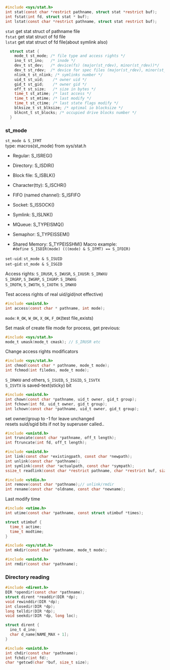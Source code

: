 
```c
#include <sys/stat.h>
int stat(const char *restrict pathname, struct stat *restrict buf);
int fstat(int fd, struct stat * buf);
int lstat(const char *restrict pathname, struct stat restrict buf);
```

`stat` get stat struct of pathname file  
`fstat` get stat struct of fd file  
`lstat` get stat struct of fd file(about symlink also)  

```c
  struct stat {
    mode_t st_mode; /* file type and access rights */
    ino_t st_ino;   /* inode */
    dev_t st_dev;   /* device(fs) (major(st_rdev), minor(st_rdev))*/
    dev_t st_rdev;  /* device for spec files (major(st_rdev), minor(st_rdev))*/
    nlink_t st_nlink; /* symlinks number */
    uid_t st_uid;    /* owner uid */
    gid_t st_gid;    /* owner gid */
    off_t st_size;   /* size in bytes */
    time_t st_atime; /* last access */
    time_t st_mtime; /* last modify */
    time_t st_ctime; /* last state flags modify */
    blksize_t st_blksize; /* optimal io blocksize */
    blkcnt_t st_blocks; /* occupied drive blocks number */
  }
```

### st_mode
 `st_mode & S_IFMT`  
 type: macros(st_mode) from sys/stat.h
 - Regular: S_ISREG()
 - Directory: S_ISDIR()
 - Block file: S_ISBLK()
 - Character(tty): S_ISCHR()
 - FIFO (named channel): S_ISFIFO
 - Socket: S_ISSOCK()
 - Symlink: S_ISLNK()  

 - MQueue: S_TYPEISMQ()
 - Semaphor: S_TYPEISSEM()
 - Shared Memory: S_TYPEISSHM()
Macro example:  
`#define S_ISDIR(mode) (((mode) & S_IFMT) == S_IFDIR)`  

`set-uid`: `st_mode & S_ISUID`  
`set-gid`: `st_mode & S_ISGID`  

Access rights:
  `S_IRUSR`, `S_IWUSR`, `S_IXUSR`: `S_IRWXU`  
  `S_IRGRP`, `S_IWGRP`, `S_IXGRP`: `S_IRWXG`  
  `S_IROTH`, `S_IWOTH`, `S_IXOTH`: `S_IRWXO`  

Test access rights of real uid/gid(not effective)  
```c
#include <unistd.h>
int access(const char * pathname, int mode);
```
`mode`: `R_OK`, `W_OK`, `X_OK`, `F_OK`(test file_exists)  

Set mask of create file mode for process, get previous:  
```c
#include <sys/stat.h>
mode_t umask(mode_t cmask); // S_IRUSR etc
```

Change access rights modificators  
```c
#include <sys/stat.h>
int chmod(const char * pathname, mode_t mode);
int fchmod(int filedes, mode_t mode);
```

`S_IRWXU` and others, `S_ISUID`, `S_ISGID`, `S_ISVTX`  
`S_ISVTX` is saved-text(sticky) bit  

```c
#include <unistd.h>
int chown(const char *pathname, uid_t owner, gid_t group);
int fchown(int fd, uid_t owner, gid_t group);
int lchown(const char *pathname, uid_t owner, gid_t group);
```
set owner/group to -1 for leave unchanged  
resets suid/sgid bits if not by superuser called..

```c
#include <unistd.h>
int truncate(const char *pathname, off_t length);
int ftruncate(int fd, off_t length);
```

```c
#include <unistd.h>
int link(const char *existingpath, const char *newpath);
int unlink(const char *pathname);
int symlink(const char *actualpath, const char *sympath);
ssize_t readlink(const char *restrict pathname, char *restrict buf, size_t bufsize);

```

```c
#include <stdio.h>
int remove(const char *pathname);// unlink/rmdir
int rename(const char *oldname, const char *newname);
```


Last modify time  
```c
#include <utime.h>
int utime(const char *pathname, const struct utimbuf *times);

struct utimbuf {
  time_t actime;
  time_t modtime;
}
```

```c
#include <sys/stat.h>
int mkdir(const char *pathname, mode_t mode);
```

```c
#include <unistd.h>
int rmdir(const char *pathname);
```

### Directory reading
```c
#include <dirent.h>
DIR *opendir(const char *pathname);
struct dirent *readdir(DIR *dp);
void rewinddir(DIR *dp);
int closedir(DIR *dp);
long telldir(DIR *dp);
void seekdir(DIR *dp, long loc);

struct dirent {
  ino_t d_ino;
  char d_name[NAME_MAX + 1];
}
```

```c
#include <unistd.h>
int chdir(const char *pathname);
int fchdir(int fd);
char *getcwd(char *buf, size_t size);
```
